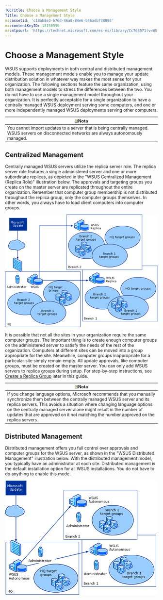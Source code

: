 ```yaml
---
TOCTitle: Choose a Management Style
Title: Choose a Management Style
ms:assetid: 'c18ab8e3-b76d-46a8-84e6-b46adb778098'
ms:contentKeyID: 18158556
ms:mtpsurl: 'https://technet.microsoft.com/es-es/library/Cc708571(v=WS.10)'
---
```


Choose a Management Style
=========================

WSUS supports deployments in both central and distributed management models. These management models enable you to manage your update distribution solution in whatever way makes the most sense for your organization. The following sections feature the same organization, using both management models to stress the differences between the two. You do not have to use a single management model throughout your organization. It is perfectly acceptable for a single organization to have a centrally managed WSUS deployment serving some computers, and one or more independently managed WSUS deployments serving other computers.

| ![](images/Cc708571.note(WS.10).gif)Nota                                                                         |
|-----------------------------------------------------------------------------------------------------------------------------------------------|
| You cannot import updates to a server that is being centrally managed. WSUS servers on disconnected networks are always autonomously managed. |

Centralized Management
----------------------

Centrally managed WSUS servers utilize the replica server role. The replica server role features a single administered server and one or more subordinate replicas, as depicted in the "WSUS Centralized Management (Replica Role)" illustration below. The approvals and targeting groups you create on the master server are replicated throughout the entire organization. Remember that computer group membership is not distributed throughout the replica group, only the computer groups themselves. In other words, you always have to load client computers into computer groups.

![](images/Cc708571.083de7cf-2c9b-4f0e-8e6c-5f5dc3d8217b(WS.10).gif)

It is possible that not all the sites in your organization require the same computer groups. The important thing is to create enough computer groups on the administered server to satisfy the needs of the rest of the organization. Computers at different sites can be moved into a group appropriate for the site. Meanwhile, computer groups inappropriate for a particular site simply remain empty. All update approvals, like computer groups, must be created on the master server. You can only add WSUS servers to replica groups during setup. For step-by-step instructions, see [Create a Replica Group](https://technet.microsoft.com/998fb3e8-7329-49b7-8fe5-9a23f2360d8f) later in this guide.

| ![](images/Cc708571.note(WS.10).gif)Nota                                                                                                                                                                                                                                                                                                           |
|---------------------------------------------------------------------------------------------------------------------------------------------------------------------------------------------------------------------------------------------------------------------------------------------------------------------------------------------------------------------------------|
| If you change language options, Microsoft recommends that you manually synchronize them between the centrally managed WSUS server and its replica servers. This avoids a situation where changing language options on the centrally managed server alone might result in the number of updates that are approved on it not matching the number approved on the replica servers. |

Distributed Management
----------------------

Distributed management offers you full control over approvals and computer groups for the WSUS server, as shown in the "WSUS Distributed Management" illustration below. With the distributed management model, you typically have an administrator at each site. Distributed management is the default installation option for all WSUS installations. You do not have to do anything to enable this mode.

![](images/Cc708571.0275a78f-d343-4144-92ac-ba298def3bfd(WS.10).gif)
